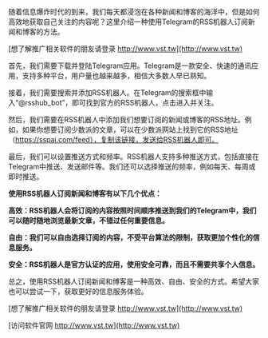 随着信息爆炸时代的到来，我们每天都浸泡在各种新闻和博客的海洋中，但是如何高效地获取自己关注的内容呢？这里介绍一种使用Telegram的RSS机器人订阅新闻和博客的方法。

[想了解推广相关软件的朋友请登录 http://www.vst.tw](http://www.vst.tw)

首先，我们需要下载并登陆Telegram应用。Telegram是一款安全、快速的通讯应用，支持多种平台，用户量也越来越多，相信大多数人早已熟知。

接着，我们需要搜索并添加RSS机器人。在Telegram的搜索框中输入“@rsshub_bot”，即可找到官方的RSS机器人，点击进入并关注。

然后，我们需要在RSS机器人中添加我们想要订阅的新闻或博客的RSS地址。例如，如果你想要订阅少数派的文章，可以在少数派网站上找到它的RSS地址（https://sspai.com/feed），复制该链接，发送给RSS机器人即可。

最后，我们可以设置推送方式和频率。RSS机器人支持多种推送方式，包括直接在Telegram中推送、发送邮件等。我们还可以选择推送的频率，例如每天、每周或即时推送。

**使用RSS机器人订阅新闻和博客有以下几个优点：**

**高效：RSS机器人会将订阅的内容按照时间顺序推送到我们的Telegram中，我们可以随时随地浏览最新文章，不错过任何重要信息。**

**自由：我们可以自由选择订阅的内容，不受平台算法的限制，获取更加个性化的信息服务。**

**安全：RSS机器人是官方认证的应用，使用安全可靠，而且不需要共享个人信息。**

总之，使用RSS机器人订阅新闻和博客是一种高效、自由、安全的方式。希望大家也可以尝试一下，获取更好的信息服务体验。

[想了解推广相关软件的朋友请登录 http://www.vst.tw](http://www.vst.tw)


[访问软件官网 http://www.vst.tw](http://www.vst.tw)
